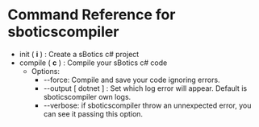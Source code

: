 # Command Reference for sboticscompiler

 - init ( **i** ) : Create a sBotics c# project
 - compile ( **c** ) : Compile your sBotics c# code
    - Options:
      - --force: Compile and save your code ignoring errors.
      - --output [ dotnet ] : Set which log error will appear. Default is sboticscompiler own logs.
      - --verbose: if sboticscompiler throw an unnexpected error, you can see it passing this option.
